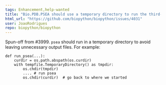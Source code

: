 ```yaml
---
tags: Enhancement,help-wanted
title: "Bio.PDB.PSEA should use a temporary directory to run the third-party tool"
html_url: "https://github.com/biopython/biopython/issues/4031"
user: JoaoRodrigues
repo: biopython/biopython
---
```


Spun-off from #3999. `psea` should run in a temporary directory to avoid leaving unnecessary output files. For example:

```
def run_psea(...):
    curdir = os.path.abspath(os.curdir)
    with tempfile.TemporaryDirectory() as tmpdir:
        os.chdir(tmpdir)
        .... # run psea
        os.chdir(curdir)  # go back to where we started
```
        